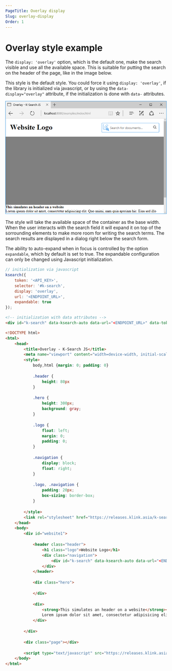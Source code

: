 ```yaml
---
PageTitle: Overlay display
Slug: overlay-display
Order: 1
---
```


# Overlay style example

The `display: 'overlay'` option, which is the default one, make the search visible and use all the available space.
This is suitable for putting the search on the header of the page, like in the image below.

This style is the default style. You could force it using `display: 'overlay'`, if the library is initialized 
via javascript, or by using the `data-display="overlay"` attribute, if the initialization is done with 
`data-` attributes.

![](../assets/ksearchjs-overlay.PNG)

The style will take the available space of the container as the base width. When the user interacts with the search 
field it will expand it on top of the sorrounding elements to make more room for writing the search terms.
The search results are displayed in a dialog right below the search form.

The ability to auto-expand when in focus is controlled by the option `expandable`, which by default is set to true.
The expandable configuration can only be changed using Javascript initialization.

```js
// initialization via javascript
ksearch({
    token: '<API_KEY>',
    selector: '#k-search',
    display: 'overlay',
    url: '<ENDPOINT_URL>',
    expandable: true
});
```

```html
<!-- initialization with data attributes -->
<div id="k-search" data-ksearch-auto data-url="<ENDPOINT_URL>" data-token="<API_TOKEN>" class="k-search" data-display="overlay"></div>
```


```html
<!DOCTYPE html>
<html>
    <head>
        <title>Overlay - K-Search JS</title>
        <meta name="viewport" content="width=device-width, initial-scale=1">
        <style>
            body,html {margin: 0; padding: 0}

            .header {
                height: 80px
            }

            .hero {
                height: 300px;
                background: gray;
            }

            .logo {
                float: left;
                margin: 0;
                padding: 0;
            }

            .navigation {
                display: block;
                float: right;
            }

            .logo, .navigation {
                padding: 20px;
                box-sizing: border-box;
            }

        </style>
        <link rel="stylesheet" href="https://releases.klink.asia/k-search-js/0.2.2/k-search.min.css" />
    </head>
    <body>
        <div id="website1">
            
            <header class="header">
                <h1 class="logo">Website Logo</h1>
                <div class="navigation">
                    <div id="k-search" data-ksearch-auto data-url="<ENDPOINT_URL>" data-token="<API_TOKEN>" class="k-search"></div>
                </div>
            </header>

            <div class="hero">
                
            </div>

            <div>
                <strong>This simulates an header on a website</strong><br/>
                Lorem ipsum dolor sit amet, consectetur adipisicing elit. Quo animi, nam quia aperiam hic. Eius sed illo vitae, nisi quod dolore dicta voluptates magni sapiente eveniet porro sit cupiditate, distinctio.
            </div>

        </div>

        <div class="page"></div>

        <script type="text/javascript" src="https://releases.klink.asia/k-search-js/0.2.2/k-search.min.js"></script>
    </body>
</html>
```
